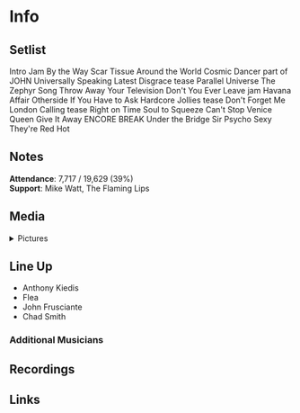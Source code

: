 # Info

## Setlist

Intro Jam
By the Way
Scar Tissue
Around the World
Cosmic Dancer part of JOHN
Universally Speaking
Latest Disgrace tease
Parallel Universe
The Zephyr Song
Throw Away Your Television
Don't You Ever Leave jam
Havana Affair
Otherside
If You Have to Ask
Hardcore Jollies tease
Don't Forget Me
London Calling tease
Right on Time
Soul to Squeeze
Can't Stop
Venice Queen
Give It Away
ENCORE BREAK
Under the Bridge
Sir Psycho Sexy
They're Red Hot

## Notes

**Attendance**: 7,717 / 19,629 (39%)
<br>
**Support**: Mike Watt, The Flaming Lips

## Media 

<details>
  <summary>Pictures</summary>
  <!--<img alt="Setlist" title="Setlist" src="_.jpg" height="200" />-->
</details>

## Line Up

* Anthony Kiedis
* Flea
* John Frusciante
* Chad Smith

### Additional Musicians

## Recordings

## Links

